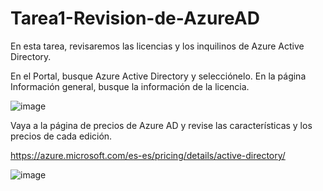 # Tarea1-Revision-de-AzureAD

En esta tarea, revisaremos las licencias y los inquilinos de Azure Active Directory.

En el Portal, busque Azure Active Directory y selecciónelo.
En la página Información general, busque la información de la licencia.

![image](https://user-images.githubusercontent.com/110675810/188714106-8aea822b-6155-4c56-8fe4-2bdf703d63e7.png)

Vaya a la página de precios de Azure AD y revise las características y los precios de cada edición.

https://azure.microsoft.com/es-es/pricing/details/active-directory/

![image](https://user-images.githubusercontent.com/110675810/188715759-38995241-f767-4200-828a-33d6d16308d1.png)

